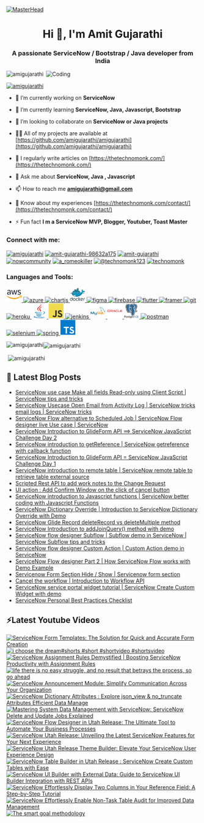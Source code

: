 
[![MasterHead](https://i.gifer.com/origin/22/22657b8a577f858827c5d46dac32cf53.gif)](https://amigujarathi.io)

<h1 align="center">Hi 👋, I'm Amit Gujarathi</h1>
<h3 align="center">A passionate ServiceNow / Bootstrap / Java developer from India</h3>
<img align="right" alt="Coding" width="400" src="https://cdn.filestackcontent.com/efbSR18hT5uRKuo0zoMA">

<p align="left"> <img src="https://komarev.com/ghpvc/?username=amigujarathi&label=Profile%20views&color=0e75b6&style=flat" alt="amigujarathi" /> </p>

<p align="left"> <a href="https://twitter.com/amigujarathi" target="blank"><img src="https://img.shields.io/twitter/follow/amigujarathi?logo=twitter&style=for-the-badge" alt="amigujarathi" /></a> </p>

- 🔭 I’m currently working on **ServiceNow**

- 🌱 I’m currently learning **ServiceNow, Java, Javascript, Bootstrap**

- 👯 I’m looking to collaborate on **ServiceNow or Java projects**

- 👨‍💻 All of my projects are available at [https://github.com/amigujarathi/amigujarathi](https://github.com/amigujarathi/amigujarathi)

- 📝 I regularly write articles on [https://thetechnomonk.com/](https://thetechnomonk.com/)

- 💬 Ask me about **ServiceNow, Java , Javascript**

- 📫 How to reach me **amigujarathi@gmail.com**

- 📄 Know about my experiences [https://thetechnomonk.com/contact/](https://thetechnomonk.com/contact/)

- ⚡ Fun fact **I m a ServiceNow MVP, Blogger, Youtuber, Toast Master**

<h3 align="left">Connect with me:</h3>
<p align="left">
<a href="https://twitter.com/amigujarathi" target="blank"><img align="center" src="https://raw.githubusercontent.com/rahuldkjain/github-profile-readme-generator/master/src/images/icons/Social/twitter.svg" alt="amigujarathi" height="30" width="40" /></a>
<a href="https://linkedin.com/in/amit-gujarathi-98632a175" target="blank"><img align="center" src="https://raw.githubusercontent.com/rahuldkjain/github-profile-readme-generator/master/src/images/icons/Social/linked-in-alt.svg" alt="amit-gujarathi-98632a175" height="30" width="40" /></a>
<a href="https://stackoverflow.com/users/amit-gujarathi" target="blank"><img align="center" src="https://raw.githubusercontent.com/rahuldkjain/github-profile-readme-generator/master/src/images/icons/Social/stack-overflow.svg" alt="amit-gujarathi" height="30" width="40" /></a>
<a href="https://www.servicenow.com/community/user/viewprofilepage/user-id/265565" target="blank"><img align="center" src="https://raw.githubusercontent.com/rahuldkjain/github-profile-readme-generator/master/src/images/icons/Social/codesandbox.svg" alt="nowcommunity" height="30" width="40" /></a>
<a href="https://instagram.com/a_romeokiller" target="blank"><img align="center" src="https://raw.githubusercontent.com/rahuldkjain/github-profile-readme-generator/master/src/images/icons/Social/instagram.svg" alt="a_romeokiller" height="30" width="40" /></a>
<a href="https://medium.com/@technomonk123" target="blank"><img align="center" src="https://raw.githubusercontent.com/rahuldkjain/github-profile-readme-generator/master/src/images/icons/Social/medium.svg" alt="@technomonk123" height="30" width="40" /></a>
<a href="https://www.youtube.com/c/technomonk" target="blank"><img align="center" src="https://raw.githubusercontent.com/rahuldkjain/github-profile-readme-generator/master/src/images/icons/Social/youtube.svg" alt="technomonk" height="30" width="40" /></a>
</p>

<h3 align="left">Languages and Tools:</h3>
<p align="left"> <a href="https://aws.amazon.com" target="_blank" rel="noreferrer"> <img src="https://raw.githubusercontent.com/devicons/devicon/master/icons/amazonwebservices/amazonwebservices-original-wordmark.svg" alt="aws" width="40" height="40"/> </a> <a href="https://azure.microsoft.com/en-in/" target="_blank" rel="noreferrer"> <img src="https://www.vectorlogo.zone/logos/microsoft_azure/microsoft_azure-icon.svg" alt="azure" width="40" height="40"/> </a> <a href="https://www.chartjs.org" target="_blank" rel="noreferrer"> <img src="https://www.chartjs.org/media/logo-title.svg" alt="chartjs" width="40" height="40"/> </a> <a href="https://www.docker.com/" target="_blank" rel="noreferrer"> <img src="https://raw.githubusercontent.com/devicons/devicon/master/icons/docker/docker-original-wordmark.svg" alt="docker" width="40" height="40"/> </a> <a href="https://www.figma.com/" target="_blank" rel="noreferrer"> <img src="https://www.vectorlogo.zone/logos/figma/figma-icon.svg" alt="figma" width="40" height="40"/> </a> <a href="https://firebase.google.com/" target="_blank" rel="noreferrer"> <img src="https://www.vectorlogo.zone/logos/firebase/firebase-icon.svg" alt="firebase" width="40" height="40"/> </a> <a href="https://flutter.dev" target="_blank" rel="noreferrer"> <img src="https://www.vectorlogo.zone/logos/flutterio/flutterio-icon.svg" alt="flutter" width="40" height="40"/> </a> <a href="https://www.framer.com/" target="_blank" rel="noreferrer"> <img src="https://www.vectorlogo.zone/logos/framer/framer-icon.svg" alt="framer" width="40" height="40"/> </a> <a href="https://git-scm.com/" target="_blank" rel="noreferrer"> <img src="https://www.vectorlogo.zone/logos/git-scm/git-scm-icon.svg" alt="git" width="40" height="40"/> </a> <a href="https://heroku.com" target="_blank" rel="noreferrer"> <img src="https://www.vectorlogo.zone/logos/heroku/heroku-icon.svg" alt="heroku" width="40" height="40"/> </a> <a href="https://www.java.com" target="_blank" rel="noreferrer"> <img src="https://raw.githubusercontent.com/devicons/devicon/master/icons/java/java-original.svg" alt="java" width="40" height="40"/> </a> <a href="https://developer.mozilla.org/en-US/docs/Web/JavaScript" target="_blank" rel="noreferrer"> <img src="https://raw.githubusercontent.com/devicons/devicon/master/icons/javascript/javascript-original.svg" alt="javascript" width="40" height="40"/> </a> <a href="https://www.jenkins.io" target="_blank" rel="noreferrer"> <img src="https://www.vectorlogo.zone/logos/jenkins/jenkins-icon.svg" alt="jenkins" width="40" height="40"/> </a> <a href="https://www.mysql.com/" target="_blank" rel="noreferrer"> <img src="https://raw.githubusercontent.com/devicons/devicon/master/icons/mysql/mysql-original-wordmark.svg" alt="mysql" width="40" height="40"/> </a> <a href="https://www.oracle.com/" target="_blank" rel="noreferrer"> <img src="https://raw.githubusercontent.com/devicons/devicon/master/icons/oracle/oracle-original.svg" alt="oracle" width="40" height="40"/> </a> <a href="https://www.postgresql.org" target="_blank" rel="noreferrer"> <img src="https://raw.githubusercontent.com/devicons/devicon/master/icons/postgresql/postgresql-original-wordmark.svg" alt="postgresql" width="40" height="40"/> </a> <a href="https://postman.com" target="_blank" rel="noreferrer"> <img src="https://www.vectorlogo.zone/logos/getpostman/getpostman-icon.svg" alt="postman" width="40" height="40"/> </a> <a href="https://www.selenium.dev" target="_blank" rel="noreferrer"> <img src="https://raw.githubusercontent.com/detain/svg-logos/780f25886640cef088af994181646db2f6b1a3f8/svg/selenium-logo.svg" alt="selenium" width="40" height="40"/> </a> <a href="https://spring.io/" target="_blank" rel="noreferrer"> <img src="https://www.vectorlogo.zone/logos/springio/springio-icon.svg" alt="spring" width="40" height="40"/> </a> <a href="https://www.typescriptlang.org/" target="_blank" rel="noreferrer"> <img src="https://raw.githubusercontent.com/devicons/devicon/master/icons/typescript/typescript-original.svg" alt="typescript" width="40" height="40"/> </a> </p>



<p><img align="left" src="https://github-readme-stats.vercel.app/api/top-langs?username=amigujarathi&show_icons=true&locale=en&layout=compact" alt="amigujarathi" /></p>
<p><img align="center" src="https://github-readme-streak-stats.herokuapp.com/?user=amigujarathi&" alt="amigujarathi" /></p>
<p>&nbsp;<img align="center" src="https://github-readme-stats.vercel.app/api?username=amigujarathi&show_icons=true&locale=en" alt="amigujarathi" /></p>


## 📕 Latest Blog Posts
<!-- BLOG-POST-LIST:START -->
- [ServiceNow use case Make all fields Read-only using Client Script | ServiceNow tips and tricks](https://www.servicenow.com/community/developer-articles/servicenow-use-case-make-all-fields-read-only-using-client/ta-p/2373696)
- [ServiceNow Usecase Open Email from Activity Log | ServiceNow tricks email logs | ServiceNow tricks](https://www.servicenow.com/community/developer-articles/servicenow-usecase-open-email-from-activity-log-servicenow/ta-p/2373700)
- [ServiceNow Flow alternative to Scheduled Job | ServiceNow Flow designer live Use case | ServiceNow](https://www.servicenow.com/community/developer-articles/servicenow-flow-alternative-to-scheduled-job-servicenow-flow/ta-p/2373698)
- [ServiceNow Introduction to GlideForm API ==&gt; ServiceNow JavaScript Challenge Day 2](https://www.servicenow.com/community/developer-articles/servicenow-introduction-to-glideform-api-gt-servicenow/ta-p/2387510)
- [ServiceNow introduction to getReference | ServiceNow getreference with callback function](https://www.servicenow.com/community/developer-articles/servicenow-introduction-to-getreference-servicenow-getreference/ta-p/2373702)
- [ServiceNow Introduction to GlideForm API = ServiceNow JavaScript Challenge Day 1](https://www.servicenow.com/community/developer-articles/servicenow-introduction-to-glideform-api-servicenow-javascript/ta-p/2387477)
- [ServiceNow introduction to remote table | ServiceNow remote table to retrieve table external source](https://www.servicenow.com/community/developer-articles/servicenow-introduction-to-remote-table-servicenow-remote-table/ta-p/2373682)
- [Scripted Rest API to add work notes to the Change Request](https://www.servicenow.com/community/developer-articles/scripted-rest-api-to-add-work-notes-to-the-change-request/ta-p/2402263)
- [UI action : Add Confirm Window on the click of cancel button](https://www.servicenow.com/community/developer-articles/ui-action-add-confirm-window-on-the-click-of-cancel-button/ta-p/2406091)
- [ServiceNow introduction to Javascript functions | ServiceNow better coding with Javascript Functions](https://www.servicenow.com/community/developer-articles/servicenow-introduction-to-javascript-functions-servicenow/ta-p/2373704)
- [ServiceNow Dictionary Override | Introduction to ServiceNow Dictionary Override with Demo](https://www.servicenow.com/community/developer-articles/servicenow-dictionary-override-introduction-to-servicenow/ta-p/2362667)
- [ServiceNow Glide Record deleteRecord vs deleteMultiple method](https://www.servicenow.com/community/developer-articles/servicenow-glide-record-deleterecord-vs-deletemultiple-method/ta-p/2406064)
- [ServiceNow Introduction to addJoinQuery&lpar;&rpar; method with demo](https://www.servicenow.com/community/developer-articles/servicenow-introduction-to-addjoinquery-method-with-demo/ta-p/2362637)
- [ServiceNow flow designer Subflow | Subflow demo in ServiceNow | ServiceNow Subflow tips and tricks](https://www.servicenow.com/community/developer-articles/servicenow-flow-designer-subflow-subflow-demo-in-servicenow/ta-p/2373726)
- [ServiceNow flow designer Custom Action | Custom Action demo in ServiceNow](https://www.servicenow.com/community/developer-articles/servicenow-flow-designer-custom-action-custom-action-demo-in/ta-p/2373723)
- [ServiceNow Flow designer Part 2 | How ServiceNow Flow works with Demo Example](https://www.servicenow.com/community/developer-articles/servicenow-flow-designer-part-2-how-servicenow-flow-works-with/ta-p/2373720)
- [Servicenow Form Section Hide / Show | Servicenow form section](https://www.servicenow.com/community/developer-articles/servicenow-form-section-hide-show-servicenow-form-section/ta-p/2373711)
- [Cancel the workflow | Introduction to Workflow API](https://www.servicenow.com/community/developer-articles/cancel-the-workflow-introduction-to-workflow-api/ta-p/2348790)
- [ServiceNow service portal widget tutorial | ServiceNow Create Custom Widget with demo](https://www.servicenow.com/community/developer-articles/servicenow-service-portal-widget-tutorial-servicenow-create/ta-p/2302505)
- [ServiceNow Personal Best Practices Checklist](https://www.servicenow.com/community/developer-articles/servicenow-personal-best-practices-checklist/ta-p/2303749)
<!-- BLOG-POST-LIST:END -->


## ⚡Latest Youtube Videos

<!-- BEGIN YOUTUBE-CARDS -->
[![ServiceNow Form Templates: The Solution for Quick and Accurate Form Creation](https://ytcards.demolab.com/?id=IJiHH_uvSXw&title=ServiceNow+Form+Templates%3A+The+Solution+for+Quick+and+Accurate+Form+Creation&lang=en&timestamp=1682433909&background_color=%230d1117&title_color=%23ffffff&stats_color=%23dedede&width=250 "ServiceNow Form Templates: The Solution for Quick and Accurate Form Creation")](https://www.youtube.com/watch?v=IJiHH_uvSXw)
[![i choose the dream#shorts #short #shortvideo #shortsvideo](https://ytcards.demolab.com/?id=mAeBc2VVa2s&title=i+choose+the+dream%23shorts+%23short+%23shortvideo+%23shortsvideo&lang=en&timestamp=1681878611&background_color=%230d1117&title_color=%23ffffff&stats_color=%23dedede&width=250 "i choose the dream#shorts #short #shortvideo #shortsvideo")](https://www.youtube.com/watch?v=mAeBc2VVa2s)
[![ServiceNow Assignment Rules Demystified | Boosting ServiceNow Productivity with Assignment Rules](https://ytcards.demolab.com/?id=xUKWyXNLSwA&title=ServiceNow+Assignment+Rules+Demystified+%7C+Boosting+ServiceNow+Productivity+with+Assignment+Rules&lang=en&timestamp=1681828209&background_color=%230d1117&title_color=%23ffffff&stats_color=%23dedede&width=250 "ServiceNow Assignment Rules Demystified | Boosting ServiceNow Productivity with Assignment Rules")](https://www.youtube.com/watch?v=xUKWyXNLSwA)
[![life there is no easy struggle, and no result that betrays the process, so go ahead](https://ytcards.demolab.com/?id=wkdHSSUr8i4&title=life+there+is+no+easy+struggle%2C+and+no+result+that+betrays+the+process%2C+so+go+ahead&lang=en&timestamp=1681792216&background_color=%230d1117&title_color=%23ffffff&stats_color=%23dedede&width=250 "life there is no easy struggle, and no result that betrays the process, so go ahead")](https://www.youtube.com/watch?v=wkdHSSUr8i4)
[![ServiceNow Announcement Module: Simplify Communication Across Your Organization](https://ytcards.demolab.com/?id=kO69tqIn0EI&title=ServiceNow+Announcement+Module%3A+Simplify+Communication+Across+Your+Organization&lang=en&timestamp=1681223410&background_color=%230d1117&title_color=%23ffffff&stats_color=%23dedede&width=250 "ServiceNow Announcement Module: Simplify Communication Across Your Organization")](https://www.youtube.com/watch?v=kO69tqIn0EI)
[![ServiceNow Dictionary Attributes : Explore json_view & no_truncate Attributes Efficient Data Manage](https://ytcards.demolab.com/?id=3UmZFPqSBEQ&title=ServiceNow+Dictionary+Attributes+%3A+Explore+json_view+%26+no_truncate+Attributes+Efficient+Data+Manage&lang=en&timestamp=1680013808&background_color=%230d1117&title_color=%23ffffff&stats_color=%23dedede&width=250 "ServiceNow Dictionary Attributes : Explore json_view & no_truncate Attributes Efficient Data Manage")](https://www.youtube.com/watch?v=3UmZFPqSBEQ)
[![Mastering System Data Management with ServiceNow: ServiceNow Delete and Update Jobs Explained](https://ytcards.demolab.com/?id=Zbv_niGkMTM&title=Mastering+System+Data+Management+with+ServiceNow%3A+ServiceNow+Delete+and+Update+Jobs+Explained&lang=en&timestamp=1679409012&background_color=%230d1117&title_color=%23ffffff&stats_color=%23dedede&width=250 "Mastering System Data Management with ServiceNow: ServiceNow Delete and Update Jobs Explained")](https://www.youtube.com/watch?v=Zbv_niGkMTM)
[![ServiceNow Flow Designer in Utah Release: The Ultimate Tool to Automate Your Business Processes](https://ytcards.demolab.com/?id=zoHr_5MtT3U&title=ServiceNow+Flow+Designer+in+Utah+Release%3A+The+Ultimate+Tool+to+Automate+Your+Business+Processes&lang=en&timestamp=1679113809&background_color=%230d1117&title_color=%23ffffff&stats_color=%23dedede&width=250 "ServiceNow Flow Designer in Utah Release: The Ultimate Tool to Automate Your Business Processes")](https://www.youtube.com/watch?v=zoHr_5MtT3U)
[![ServiceNow Utah Release: Unveiling the Latest ServiceNow Features for Your Next Experience](https://ytcards.demolab.com/?id=mzaUOKkZoRQ&title=ServiceNow+Utah+Release%3A+Unveiling+the+Latest+ServiceNow+Features+for+Your+Next+Experience&lang=en&timestamp=1679063408&background_color=%230d1117&title_color=%23ffffff&stats_color=%23dedede&width=250 "ServiceNow Utah Release: Unveiling the Latest ServiceNow Features for Your Next Experience")](https://www.youtube.com/watch?v=mzaUOKkZoRQ)
[![ServiceNow Utah Release Theme Builder: Elevate Your ServiceNow User Experience Design](https://ytcards.demolab.com/?id=1yGPjoN4_6o&title=ServiceNow+Utah+Release+Theme+Builder%3A+Elevate+Your+ServiceNow+User+Experience+Design&lang=en&timestamp=1679027410&background_color=%230d1117&title_color=%23ffffff&stats_color=%23dedede&width=250 "ServiceNow Utah Release Theme Builder: Elevate Your ServiceNow User Experience Design")](https://www.youtube.com/watch?v=1yGPjoN4_6o)
[![ServiceNow Table Builder in Utah Release : ServiceNow Create Custom Tables with Ease](https://ytcards.demolab.com/?id=JIp5g5yTzGU&title=ServiceNow+Table+Builder+in+Utah+Release+%3A+ServiceNow+Create+Custom+Tables+with+Ease&lang=en&timestamp=1678941011&background_color=%230d1117&title_color=%23ffffff&stats_color=%23dedede&width=250 "ServiceNow Table Builder in Utah Release : ServiceNow Create Custom Tables with Ease")](https://www.youtube.com/watch?v=JIp5g5yTzGU)
[![ServiceNow UI Builder with External Data: Guide to ServiceNow UI Builder Integration with REST APIs](https://ytcards.demolab.com/?id=jsnnARE95Io&title=ServiceNow+UI+Builder+with+External+Data%3A+Guide+to+ServiceNow+UI+Builder+Integration+with+REST+APIs&lang=en&timestamp=1678804211&background_color=%230d1117&title_color=%23ffffff&stats_color=%23dedede&width=250 "ServiceNow UI Builder with External Data: Guide to ServiceNow UI Builder Integration with REST APIs")](https://www.youtube.com/watch?v=jsnnARE95Io)
[![ServiceNow Effortlessly Display Two Columns in Your Reference Field: A Step-by-Step Tutorial](https://ytcards.demolab.com/?id=-FFs0mIJM_Q&title=ServiceNow+Effortlessly+Display+Two+Columns+in+Your+Reference+Field%3A+A+Step-by-Step+Tutorial&lang=en&timestamp=1678127408&background_color=%230d1117&title_color=%23ffffff&stats_color=%23dedede&width=250 "ServiceNow Effortlessly Display Two Columns in Your Reference Field: A Step-by-Step Tutorial")](https://www.youtube.com/watch?v=-FFs0mIJM_Q)
[![ServiceNow Effortlessly Enable Non-Task Table Audit for Improved Data Management](https://ytcards.demolab.com/?id=0GeX53cUv-s&title=ServiceNow+Effortlessly+Enable+Non-Task+Table+Audit+for+Improved+Data+Management&lang=en&timestamp=1677594607&background_color=%230d1117&title_color=%23ffffff&stats_color=%23dedede&width=250 "ServiceNow Effortlessly Enable Non-Task Table Audit for Improved Data Management")](https://www.youtube.com/watch?v=0GeX53cUv-s)
[![The smart goal methodology](https://ytcards.demolab.com/?id=6ClZFDn-TgU&title=The+smart+goal+methodology&lang=en&timestamp=1677558602&background_color=%230d1117&title_color=%23ffffff&stats_color=%23dedede&width=250 "The smart goal methodology")](https://www.youtube.com/watch?v=6ClZFDn-TgU)
<!-- END YOUTUBE-CARDS -->

